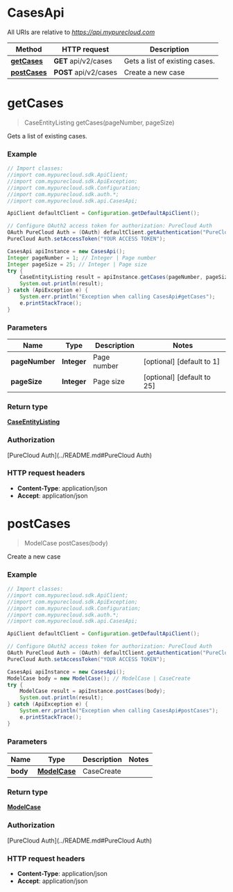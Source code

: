 # CasesApi

All URIs are relative to *https://api.mypurecloud.com*

Method | HTTP request | Description
------------- | ------------- | -------------
[**getCases**](CasesApi.md#getCases) | **GET** api/v2/cases | Gets a list of existing cases.
[**postCases**](CasesApi.md#postCases) | **POST** api/v2/cases | Create a new case


<a name="getCases"></a>
# **getCases**
> CaseEntityListing getCases(pageNumber, pageSize)

Gets a list of existing cases.



### Example
```java
// Import classes:
//import com.mypurecloud.sdk.ApiClient;
//import com.mypurecloud.sdk.ApiException;
//import com.mypurecloud.sdk.Configuration;
//import com.mypurecloud.sdk.auth.*;
//import com.mypurecloud.sdk.api.CasesApi;

ApiClient defaultClient = Configuration.getDefaultApiClient();

// Configure OAuth2 access token for authorization: PureCloud Auth
OAuth PureCloud Auth = (OAuth) defaultClient.getAuthentication("PureCloud Auth");
PureCloud Auth.setAccessToken("YOUR ACCESS TOKEN");

CasesApi apiInstance = new CasesApi();
Integer pageNumber = 1; // Integer | Page number
Integer pageSize = 25; // Integer | Page size
try {
    CaseEntityListing result = apiInstance.getCases(pageNumber, pageSize);
    System.out.println(result);
} catch (ApiException e) {
    System.err.println("Exception when calling CasesApi#getCases");
    e.printStackTrace();
}
```

### Parameters

Name | Type | Description  | Notes
------------- | ------------- | ------------- | -------------
 **pageNumber** | **Integer**| Page number | [optional] [default to 1]
 **pageSize** | **Integer**| Page size | [optional] [default to 25]

### Return type

[**CaseEntityListing**](CaseEntityListing.md)

### Authorization

[PureCloud Auth](../README.md#PureCloud Auth)

### HTTP request headers

 - **Content-Type**: application/json
 - **Accept**: application/json

<a name="postCases"></a>
# **postCases**
> ModelCase postCases(body)

Create a new case



### Example
```java
// Import classes:
//import com.mypurecloud.sdk.ApiClient;
//import com.mypurecloud.sdk.ApiException;
//import com.mypurecloud.sdk.Configuration;
//import com.mypurecloud.sdk.auth.*;
//import com.mypurecloud.sdk.api.CasesApi;

ApiClient defaultClient = Configuration.getDefaultApiClient();

// Configure OAuth2 access token for authorization: PureCloud Auth
OAuth PureCloud Auth = (OAuth) defaultClient.getAuthentication("PureCloud Auth");
PureCloud Auth.setAccessToken("YOUR ACCESS TOKEN");

CasesApi apiInstance = new CasesApi();
ModelCase body = new ModelCase(); // ModelCase | CaseCreate
try {
    ModelCase result = apiInstance.postCases(body);
    System.out.println(result);
} catch (ApiException e) {
    System.err.println("Exception when calling CasesApi#postCases");
    e.printStackTrace();
}
```

### Parameters

Name | Type | Description  | Notes
------------- | ------------- | ------------- | -------------
 **body** | [**ModelCase**](ModelCase.md)| CaseCreate |

### Return type

[**ModelCase**](ModelCase.md)

### Authorization

[PureCloud Auth](../README.md#PureCloud Auth)

### HTTP request headers

 - **Content-Type**: application/json
 - **Accept**: application/json

